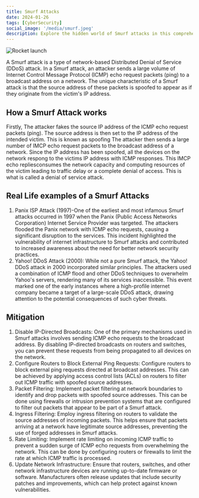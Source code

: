 ```yaml
---
title: Smurf Attacks
date: 2024-01-26
tags: [CyberSecurity]
social_image: '/media/smurf.jpeg'
description: Explore the hidden world of Smurf attacks in this comprehensive blog that delves into the intricacies of one of the early network-based Distributed Denial of Service (DDoS) attacks. From the basics to advanced prevention techniques, this blog aims to demystify Smurf attacks and equip readers with the knowledge to safeguard their networks 
---
```


![Rocket launch](/media/smurf.jpeg)

A Smurf attack is a type of network-based Distributed Denial of Service (DDoS) attack. In a Smurf attack, an attacker sends a large volume of Internet Control Message Protocol (ICMP) echo request packets (ping) to a broadcast address on a network. The unique characteristic of a Smurf attack is that the source address of these packets is spoofed to appear as if they originate from the victim's IP address.

## How a Smurf Attack works
Firstly, The attacker fakes the source IP address of the ICMP echo request packets (ping). The source address is then set to the IP address of the intended victim. This is known as spoofing
The attacker then sends a large number of IMCP echo request packets to the broadcast address of a network. Since the IP address has been spoofed, all the devices on the network respong to the victims IP address with ICMP responses.
This IMCP echo repliesconsumes the network capacity and computing resources of the victim leading to traffic delay or a complete denial of access. This is what is called a denial of service attack.

## Real Life examples of a Smurf Attacks

1. Panix ISP Attack (1997)-One of the earliest and most infamous Smurf attacks occurred in 1997 when the Panix (Public Access Networks Corporation) Internet Service Provider was targeted. The attackers flooded the Panix network with ICMP echo requests, causing a significant disruption to the services. This incident highlighted the vulnerability of internet infrastructure to Smurf attacks and contributed to increased awareness about the need for better network security practices.
2. Yahoo! DDoS Attack (2000): While not a pure Smurf attack, the Yahoo! DDoS attack in 2000 incorporated similar principles. The attackers used a combination of ICMP flood and other DDoS techniques to overwhelm Yahoo's servers, rendering many of its services inaccessible. This event marked one of the early instances where a high-profile internet company became a target of a large-scale DDoS attack, drawing attention to the potential consequences of such cyber threats.

## Mitigation
1. Disable IP-Directed Broadcasts: One of the primary mechanisms used in Smurf attacks involves sending ICMP echo requests to the broadcast address. By disabling IP-directed broadcasts on routers and switches, you can prevent these requests from being propagated to all devices on the network.
2. Configure Routers to Block External Ping Requests: Configure routers to block external ping requests directed at broadcast addresses. This can be achieved by applying access control lists (ACLs) on routers to filter out ICMP traffic with spoofed source addresses.
3. Packet Filtering: Implement packet filtering at network boundaries to identify and drop packets with spoofed source addresses. This can be done using firewalls or intrusion prevention systems that are configured to filter out packets that appear to be part of a Smurf attack.
4. Ingress Filtering: Employ ingress filtering on routers to validate the source addresses of incoming packets. This helps ensure that packets arriving at a network have legitimate source addresses, preventing the use of forged addresses in Smurf attacks.
5. Rate Limiting: Implement rate limiting on incoming ICMP traffic to prevent a sudden surge of ICMP echo requests from overwhelming the network. This can be done by configuring routers or firewalls to limit the rate at which ICMP traffic is processed.
6. Update Network Infrastructure: Ensure that routers, switches, and other network infrastructure devices are running up-to-date firmware or software. Manufacturers often release updates that include security patches and improvements, which can help protect against known vulnerabilities.